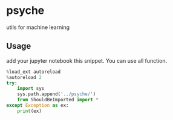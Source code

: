 # psyche
utils for machine learning 


## Usage
add your jupyter notebook this snippet.
You can use all function.

```python
%load_ext autoreload
%autoreload 2
try:
    import sys
    sys.path.append('../psyche/')
    from ShouldBeImported import *
except Exception as ex:
    print(ex)
```

